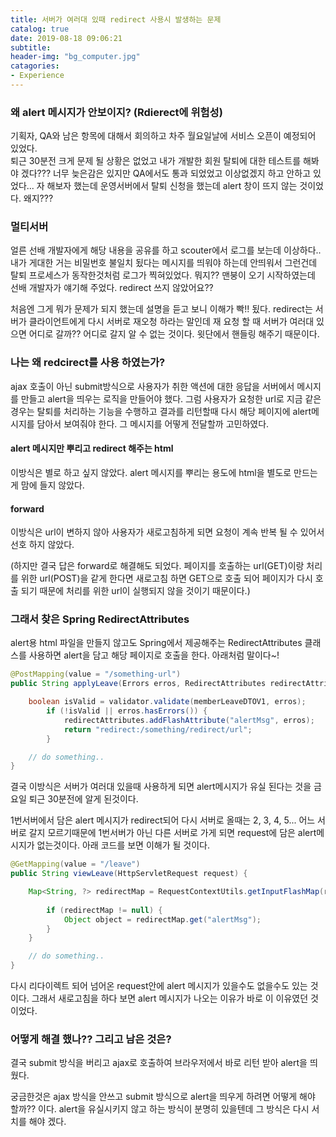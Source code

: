 ```yaml
---
title: 서버가 여러대 있때 redirect 사용시 발생하는 문제
catalog: true
date: 2019-08-18 09:06:21
subtitle:
header-img: "bg_computer.jpg"
catagories:
- Experience
---
```


### 왜 alert 메시지가 안보이지? (Rdierect에 위험성)

기획자, QA와 남은 항목에 대해서 회의하고 차주 월요일날에 서비스 오픈이 예정되어 있었다.  
퇴근 30분전 크게 문제 될 상황은 없었고 내가 개발한 회원 탈퇴에 대한 테스트를 해봐야 겠다??? 너무 늦은감은 있지만 QA에서도 통과 되었었고 이상없겠지 하고 안하고 있었다... 자 해보자 했는데 운영서버에서 탈퇴 신청을 했는데 alert 창이 뜨지 않는 것이었다. 왜지???
 

### 멀티서버

얼른 선배 개발자에게 해당 내용을 공유를 하고 scouter에서 로그를 보는데 이상하다.. 내가 게대한 거는 비밀번호 불일치 됬다는 메시지를 띄워야 하는데 안띄워서 그런건데 탈퇴 프로세스가 동작한것처럼 로그가 찍혀있었다. 뭐지?? 맨붕이 오기 시작하였는데 선배 개발자가 얘기해 주었다. redirect 쓰지 않았어요??  

처음엔 그게 뭐가 문제가 되지 했는데 설명을 듣고 보니 이해가 빡!! 됬다. redirect는 서버가 클라이언트에게 다시 서버로 재오청 하라는 말인데 재 요청 할 때 서버가 여러대 있으면 어디로 갈까?? 어디로 갈지 알 수 없는 것이다. 윗단에서 핸들링 해주기 때문이다. 


### 나는 왜 redcirect를 사용 하였는가?

ajax 호출이 아닌 submit방식으로 사용자가 취한 액션에 대한 응답을 서버에서 메시지를 만들고 alert을 띄우는 로직을 만들어야 했다. 그럼 사용자가 요청한 url로 지금 같은 경우는 탈퇴를 처리하는 기능을 수행하고 결과를 리턴할때 다시 해당 페이지에 alert메시지를 담아서 보여줘야 한다. 그 메시지를 어떻게 전달할까 고민하였다.  

#### alert 메시지만 뿌리고 redirect 해주는 html 

이방식은 별로 하고 싶지 않았다. alert 메시지를 뿌리는 용도에 html을 별도로 만드는게 맘에 들지 않았다.

#### forward

이방식은 url이 변하지 않아 사용자가 새로고침하게 되면 요청이 계속 반복 될 수 있어서 선호 하지 않았다.  

(하지만 결국 답은 forward로 해결해도 되었다. 페이지를 호출하는 url(GET)이랑 처리를 위한 url(POST)을 같게 한다면 새로고침 하면 GET으로 호출 되어 페이지가 다시 호출 되기 때문에 처리를 위한 url이 실행되지 않을 것이기 때문이다.) 

### 그래서 찾은 Spring RedirectAttributes

alert용 html 파일을 만들지 않고도 Spring에서 제공해주는 RedirectAttributes 클래스를 사용하면 alert을 담고 해당 페이지로 호출을 한다. 아래처럼 말이다~!

~~~ java
@PostMapping(value = "/something-url")
public String applyLeave(Errors erros, RedirectAttributes redirectAttributes, ...) {

    boolean isValid = validator.validate(memberLeaveDTOV1, erros);
        if (!isValid || erros.hasErrors()) {
            redirectAttributes.addFlashAttribute("alertMsg", erros);
            return "redirect:/something/redirect/url";
        }

    // do something..
}
~~~

결국 이방식은 서버가 여러대 있을때 사용하게 되면 alert메시지가 유실 된다는 것을 금요일 퇴근 30분전에 알게 된것이다.  

1번서버에서 담은 alert 메시지가 redirect되어 다시 서버로 올때는 2, 3, 4, 5... 어느 서버로 갈지 모르기때문에 1번서버가 아닌 다른 서버로 가게 되면 request에 담은 alert메시지가 없는것이다. 아래 코드를 보면 이해가 될 것이다.  

~~~ java
@GetMapping(value = "/leave")
public String viewLeave(HttpServletRequest request) {

    Map<String, ?> redirectMap = RequestContextUtils.getInputFlashMap(request);
        
        if (redirectMap != null) {
            Object object = redirectMap.get("alertMsg");
        }
    }

    // do something..
}
~~~

다시 리다이렉트 되어 넘어온 request안에 alert 메시지가 있을수도 없을수도 있는 것이다. 그래서 새로고침을 하다 보면 alert 메시지가 나오는 이유가 바로 이 이유였던 것이었다.  

### 어떻게 해결 했나?? 그리고 남은 것은?

결국 submit 방식을 버리고 ajax로 호출하여 브라우저에서 바로 리턴 받아 alert을 띄웠다.  

궁금한것은 ajax 방식을 안쓰고 submit 방식으로 alert을 띄우게 하려면 어떻게 해야 할까?? 이다. alert을 유실시키지 않고 하는 방식이 분명히 있을텐데 그 방식은 다시 서치를 해야 겠다.